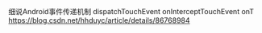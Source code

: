 细说Android事件传递机制 dispatchTouchEvent onInterceptTouchEvent onT
https://blog.csdn.net/hhduyc/article/details/86768984